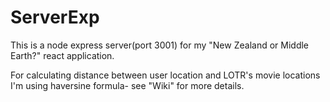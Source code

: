 # ServerExp
This is a node express server(port 3001) for my "New Zealand or Middle Earth?" react application.

For calculating distance between user location and LOTR's movie locations I'm using haversine formula- see "Wiki" for more details.
